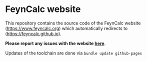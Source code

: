# FeynCalc website

This repository contains the source code of the FeynCalc website 
(https://www.feyncalc.org) which automatically redirects to (https://feyncalc.github.io).

**Please report any issues with the website [here](https://github.com/FeynCalc/feyncalc/issues)**.

Updates of the toolchain are done via `bundle update github-pages`
